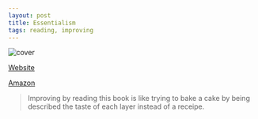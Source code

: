 ```yaml
---
layout: post
title: Essentialism
tags: reading, improving
---
```


![cover](https://gregmckeown.com/wp-content/uploads/2011/08/book.jpg)

[Website](https://gregmckeown.com/books/essentialism/)

[Amazon](https://www.amazon.ca/Essentialism-Disciplined-Pursuit-Greg-McKeown/dp/0804137382)

> Improving by reading this book is like trying to bake a cake by being described the taste of each layer instead of a receipe.

